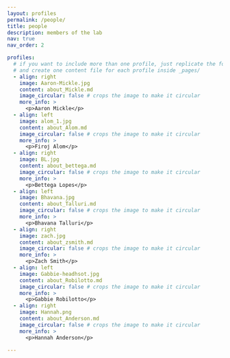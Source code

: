 ```yaml
---
layout: profiles
permalink: /people/
title: people
description: members of the lab
nav: true
nav_order: 2

profiles:
  # if you want to include more than one profile, just replicate the following block
  # and create one content file for each profile inside _pages/
  - align: right
    image: Aaron-Mickle.jpg
    content: about_Mickle.md
    image_circular: false # crops the image to make it circular
    more_info: >
      <p>Aaron Mickle</p>
  - align: left
    image: alom_1.jpg
    content: about_Alom.md
    image_circular: false # crops the image to make it circular
    more_info: >
      <p>Firoj Alom</p>
  - align: right
    image: BL.jpg
    content: about_bettega.md
    image_circular: false # crops the image to make it circular
    more_info: >
      <p>Bettega Lopes</p>
  - align: left
    image: Bhavana.jpg
    content: about_Talluri.md
    image_circular: false # crops the image to make it circular
    more_info: >
      <p>Bhavana Talluri</p>
  - align: right
    image: zach.jpg
    content: about_zsmith.md
    image_circular: false # crops the image to make it circular
    more_info: >
      <p>Zach Smith</p>
  - align: left
    image: Gabbie-headhsot.jpg
    content: about_Robilotto.md
    image_circular: false # crops the image to make it circular
    more_info: >
      <p>Gabbie Robilotto</p>
  - align: right
    image: Hannah.png
    content: about_Anderson.md
    image_circular: false # crops the image to make it circular
    more_info: >
      <p>Hannah Anderson</p>

---
```

